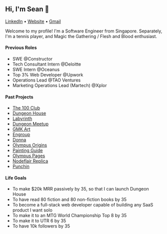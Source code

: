## Hi, I'm Sean 👋
<p>
  <a href="https://www.linkedin.com/in/seantanyurong/">LinkedIn</a> •
  <a href="https://seantanyurong.com/">Website</a> •
  <a href="mailto:seantanyurong@gmail.com">Gmail</a>
</p>

Welcome to my profile! I'm a Software Engineer from Singapore. Separately, I'm a tennis player, and Magic the Gathering / Flesh and Blood enthusiast.

#### Previous Roles
- SWE @Constructor
- Tech Consultant Intern @Deloitte
- SWE Intern @Oceanus
- Top 3% Web Developer @Upwork
- Operations Lead @TAO Ventures
- Marketing Operations Lead (Martech) @Xplor

#### Past Projects
- [The 100 Club](https://the100club.io/)
- [Dungeon House](https://dungeon.house/)
- [Labyrinth](https://joinlabyrinth.vercel.app/)
- [Dungeon Meetup](https://dungeon-meetup.vercel.app/)
- [GMK Art](https://oo-gmkart.netlify.app/)
- [Engroup](https://www.engroup.sg/)
- [Donna](https://www.meetyourdonna.com/)
- [Olympus Origins](https://olympusorigins.netlify.app/)
- [Painting Guide](https://olympuspages-kolectiv.netlify.app/)
- [Olympus Pages](https://olympuspages.netlify.app/)
- [Nodeflair Replica](https://seantanyurong-nodeflair-assignment.vercel.app/)
- [Punchin](https://punchinkeys.netlify.app/)

#### Life Goals
- To make $20k MRR passively by 35, so that I can launch Dungeon House
- To have read 80 fiction and 80 non-fiction books by 35
- To become a full-stack web developer capable of building any SaaS product I want solo
- To make it to an MTG World Championship Top 8 by 35
- To make it to UTR 6 by 35
- To have 10k followers by 35
